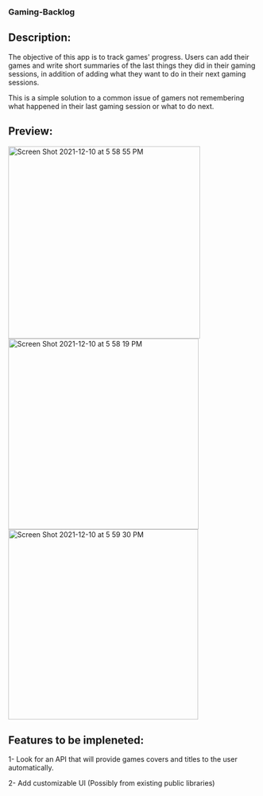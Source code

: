 ### Gaming-Backlog
## Description:
The objective of this app is to track games' progress. Users can add their games and write 
short summaries of the last things they did in their gaming sessions,
in addition of adding what they want to do in their next gaming sessions.

This is a simple solution to a common issue of gamers not remembering what happened in their last gaming session or what to do next.

## Preview:
<img width="386" alt="Screen Shot 2021-12-10 at 5 58 55 PM" src="https://user-images.githubusercontent.com/47664868/145594546-0b18ae37-8ec1-4f8b-94c8-6aff42cb5540.png">
<img width="383" alt="Screen Shot 2021-12-10 at 5 58 19 PM" src="https://user-images.githubusercontent.com/47664868/145594524-3cec68a6-253b-4914-aa60-e4fac8bc72e5.png"><img width="382" alt="Screen Shot 2021-12-10 at 5 59 30 PM" src="https://user-images.githubusercontent.com/47664868/145594555-d0a0c052-7009-4930-9865-395d757284c0.png">


## Features to be impleneted:
1- Look for an API that will provide games covers and titles to the user automatically.

2- Add customizable UI (Possibly from existing public libraries)


